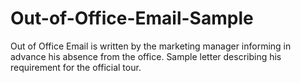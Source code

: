 Out-of-Office-Email-Sample
==========================

Out of Office Email is written by the marketing manager informing in advance his absence from the office. Sample letter describing his requirement for the official tour. 
